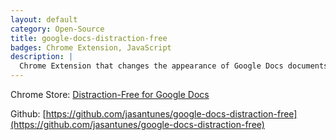 ```yaml
---
layout: default
category: Open-Source
title: google-docs-distraction-free
badges: Chrome Extension, JavaScript
description: |
  Chrome Extension that changes the appearance of Google Docs documents with a beautiful distraction-free writing environment. It replaces the background and sheet textures, hides away the toolbar and the comments section. Use it in full screen mode for best effect. Enjoy.
---
```


Chrome Store: [Distraction-Free for Google Docs](https://chrome.google.com/webstore/detail/google-docs-distraction-f/jjbdkkoonebkfaiakhjifjoloncddidd)

Github: [https://github.com/jasantunes/google-docs-distraction-free](https://github.com/jasantunes/google-docs-distraction-free)
